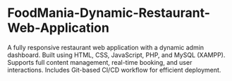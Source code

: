 # FoodMania-Dynamic-Restaurant-Web-Application
A fully responsive restaurant web application with a dynamic admin dashboard. Built using HTML, CSS, JavaScript, PHP, and MySQL (XAMPP). Supports full content management, real-time booking, and user interactions. Includes Git-based CI/CD workflow for efficient deployment.

